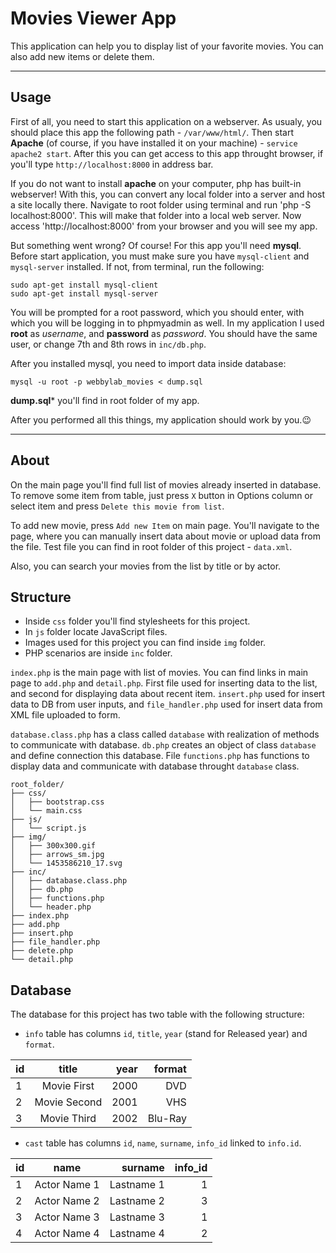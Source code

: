 Movies Viewer App
=================

This application can help you to display list of your favorite movies. You can also add new items or delete them.

***

## Usage

First of all, you need to start this application on a webserver. As usualy, you should place this app the following path - `/var/www/html/`. Then start **Apache** (of course, if you have installed it on your machine) - `service apache2 start`. After this you can get access to this app throught browser, if you'll type `http://localhost:8000` in address bar.

If you do not want to install **apache** on your computer, php has built-in webserver! With this, you can convert any local folder into a server and host a site locally there. Navigate to root folder using terminal and run 'php -S localhost:8000'. This will make that folder into a local web server. Now access 'http://localhost:8000' from your browser and you will see my app.

But something went wrong? Of course! For this app you'll need **mysql**. Before start application, you must make sure you have `mysql-client` and `mysql-server` installed. If not, from terminal, run the following:

```
sudo apt-get install mysql-client
sudo apt-get install mysql-server
```

You will be prompted for a root password, which you should enter, with which you will be logging in to phpmyadmin as well. In my application I used **root** as *username*, and **password** as *password*. You should have the same user, or change 7th and 8th rows in `inc/db.php`.

After you installed mysql, you need to import data inside database:

```
mysql -u root -p webbylab_movies < dump.sql
```

**dump.sql*** you'll find in root folder of my app.

After you performed all this things, my application should work by you.:wink:

***

## About

On the main page you'll find full list of movies already inserted in database. To remove some item from table, just press `X` button in Options column or select item and press `Delete this movie from list`. 

To add new movie, press `Add new Item` on main page. You'll navigate to the page, where you can manually insert data about movie or upload data from the file. Test file you can find in root folder of this project - `data.xml`.

Also, you can search your movies from the list by title or by actor.

## Structure

+ Inside `css` folder you'll find stylesheets for this project. 
+ In `js` folder locate JavaScript files.
+ Images used for this project you can find inside `img` folder.
+ PHP scenarios are inside `inc` folder.

`index.php` is the main page with list of movies. You can find links in main page to `add.php` and `detail.php`. First file used for inserting data to the list, and second for displaying data about recent item. `insert.php` used for insert data to DB from user inputs, and `file_handler.php` used for insert data from XML file uploaded to form. 

`database.class.php` has a class called `database` with realization of methods to communicate with database. `db.php` creates an object of class `database` and define connection this database. File `functions.php` has functions to display data and communicate with database throught `database` class.

```
root_folder/
├── css/
│   ├── bootstrap.css
│   └── main.css
├── js/
│   └── script.js
├── img/
│   ├── 300x300.gif
│   ├── arrows_sm.jpg
│   └── 1453586210_17.svg
├── inc/
│   ├── database.class.php
│   ├── db.php
│   ├── functions.php
│   └── header.php
├── index.php
├── add.php
├── insert.php
├── file_handler.php
├── delete.php
└── detail.php
```

## Database

The database for this project has two table with the following structure:

+ `info` table has columns `id`, `title`, `year` (stand for Released year) and `format`.

| id  | title        | year  | format    |
| --- |:------------:| -----:| ---------:|
| 1   | Movie First  | 2000  | DVD       |
| 2   | Movie Second | 2001  | VHS       |
| 3   | Movie Third  | 2002  | Blu-Ray   |

+ `cast` table has columns `id`, `name`, `surname`, `info_id` linked to `info.id`.

| id  | name          | surname      | info_id  |
| --- |:-------------:| ------------:| --------:|
| 1   | Actor Name 1  | Lastname 1   | 1        |
| 2   | Actor Name 2  | Lastname 2   | 3        |
| 3   | Actor Name 3  | Lastname 3   | 1        |
| 4   | Actor Name 4  | Lastname 4   | 2        |